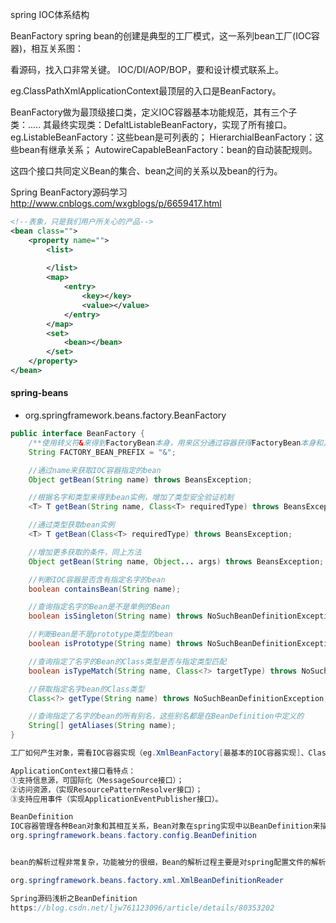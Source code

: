 spring IOC体系结构

BeanFactory
spring bean的创建是典型的工厂模式，这一系列bean工厂(IOC容器)，相互关系图：

看源码，找入口非常关键。
IOC/DI/AOP/BOP，要和设计模式联系上。

eg.ClassPathXmlApplicationContext最顶层的入口是BeanFactory。

BeanFactory做为最顶级接口类，定义IOC容器基本功能规范，其有三个子类：.....
其最终实现类：DefaltListableBeanFactory，实现了所有接口。
eg.ListableBeanFactory：这些bean是可列表的；
HierarchialBeanFactory：这些bean有继承关系；
AutowireCapableBeanFactory：bean的自动装配规则。

这四个接口共同定义Bean的集合、bean之间的关系以及bean的行为。

Spring BeanFactory源码学习
http://www.cnblogs.com/wxgblogs/p/6659417.html


```xml
<!--表象，只是我们用户所关心的产品-->
<bean class="">
	<property name="">
		<list>
			
		</list>
		<map>
			<entry>
				<key></key>
				<value></value>
			</entry>
		</map>
		<set>
			<bean></bean>
		</set>
	</property>
</bean>
```

#### spring-beans

- org.springframework.beans.factory.BeanFactory
```java  
public interface BeanFactory {
	/**使用转义符&来得到FactoryBean本身，用来区分通过容器获得FactoryBean本身和其产生的对象**/
	String FACTORY_BEAN_PREFIX = "&";

	//通过name来获取IOC容器指定的bean
	Object getBean(String name) throws BeansException;

	//根据名字和类型来得到bean实例，增加了类型安全验证机制
	<T> T getBean(String name, Class<T> requiredType) throws BeansException;

	//通过类型获取bean实例
	<T> T getBean(Class<T> requiredType) throws BeansException;

	//增加更多获取的条件，同上方法
	Object getBean(String name, Object... args) throws BeansException;

	//判断IOC容器是否含有指定名字的bean
	boolean containsBean(String name);

	//查询指定名字的Bean是不是单例的Bean
	boolean isSingleton(String name) throws NoSuchBeanDefinitionException;

	//判断Bean是不是prototype类型的bean
	boolean isPrototype(String name) throws NoSuchBeanDefinitionException;

	//查询指定了名字的Bean的Class类型是否与指定类型匹配
	boolean isTypeMatch(String name, Class<?> targetType) throws NoSuchBeanDefinitionException;

	//获取指定名字bean的Class类型
	Class<?> getType(String name) throws NoSuchBeanDefinitionException;

	//查询指定了名字的bean的所有别名，这些别名都是在BeanDefinition中定义的
	String[] getAliases(String name);
}

工厂如何产生对象，需看IOC容器实现（eg.XmlBeanFactory[最基本的IOC容器实现]、ClasspathXmlApplicationContext[高级IOC容器]）

ApplicationContext接口看特点：
①支持信息源，可国际化（MessageSource接口）；
②访问资源，（实现ResourcePatternResolver接口）；
③支持应用事件（实现ApplicationEventPublisher接口）。

BeanDefinition
IOC容器管理各种Bean对象和其相互关系，Bean对象在spring实现中以BeanDefinition来描述。
org.springframework.beans.factory.config.BeanDefinition


bean的解析过程非常复杂，功能被分的很细，Bean的解析过程主要是对spring配置文件的解析，主要通过以下完成：

org.springframework.beans.factory.xml.XmlBeanDefinitionReader

Spring源码浅析之BeanDefinition
https://blog.csdn.net/ljw761123096/article/details/80353202
```




